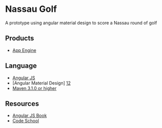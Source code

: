 Nassau Golf
=============
A prototype using angular material design to score a Nassau round of golf  

## Products
- [App Engine][1]

## Language
- [Angular JS][4]
- [Angular Material Design] [12]
- [Maven 3.1.0 or higher][9]

## Resources
- [Angular JS Book][13]
- [Code School][14]



[1]: https://developers.google.com/appengine
[2]: http://java.com/en/
[3]: https://localhost:8888/
[4]: https://angularjs.org/
[5]: http://getbootstrap.com/2.3.2/
[6]: http://chieffancypants.github.io/angular-hotkeys/
[7]: http://momentjs.com/
[8]: http://angular-ui.github.io/bootstrap/
[9]: http://maven.apache.org/
[10]: http://angular-ui.github.io/bootstrap/
[11]: http://imsky.github.io/holder
[12]: https://material.angularjs.org
[13]: http://www.angularjsbook.com/
[14]: https://www.codeschool.com/paths/javascript#angular-js
